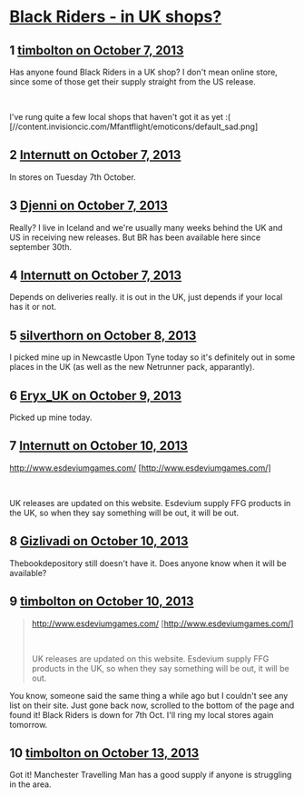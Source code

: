 # [Black Riders - in UK shops?](https://community.fantasyflightgames.com/topic/91659-black-riders-in-uk-shops/)

## 1 [timbolton on October 7, 2013](https://community.fantasyflightgames.com/topic/91659-black-riders-in-uk-shops/?do=findComment&comment=883057)

Has anyone found Black Riders in a UK shop? I don't mean online store, since some of those get their supply straight from the US release.

 

I've rung quite a few local shops that haven't got it as yet :( [//content.invisioncic.com/Mfantflight/emoticons/default_sad.png]

## 2 [Internutt on October 7, 2013](https://community.fantasyflightgames.com/topic/91659-black-riders-in-uk-shops/?do=findComment&comment=883251)

In stores on Tuesday 7th October.

## 3 [Djenni on October 7, 2013](https://community.fantasyflightgames.com/topic/91659-black-riders-in-uk-shops/?do=findComment&comment=883428)

Really? I live in Iceland and we're usually many weeks behind the UK and US in receiving new releases. But BR has been available here since september 30th.

## 4 [Internutt on October 7, 2013](https://community.fantasyflightgames.com/topic/91659-black-riders-in-uk-shops/?do=findComment&comment=883511)

Depends on deliveries really. it is out in the UK, just depends if your local has it or not.

## 5 [silverthorn on October 8, 2013](https://community.fantasyflightgames.com/topic/91659-black-riders-in-uk-shops/?do=findComment&comment=884608)

I picked mine up in Newcastle Upon Tyne today so it's definitely out in some places in the UK (as well as the new Netrunner pack, apparantly).

## 6 [Eryx_UK on October 9, 2013](https://community.fantasyflightgames.com/topic/91659-black-riders-in-uk-shops/?do=findComment&comment=885154)

Picked up mine today.

## 7 [Internutt on October 10, 2013](https://community.fantasyflightgames.com/topic/91659-black-riders-in-uk-shops/?do=findComment&comment=885627)

http://www.esdeviumgames.com/ [http://www.esdeviumgames.com/]

 

UK releases are updated on this website. Esdevium supply FFG products in the UK, so when they say something will be out, it will be out.

## 8 [Gizlivadi on October 10, 2013](https://community.fantasyflightgames.com/topic/91659-black-riders-in-uk-shops/?do=findComment&comment=885796)

Thebookdepository still doesn't have it. Does anyone know when it will be available?

## 9 [timbolton on October 10, 2013](https://community.fantasyflightgames.com/topic/91659-black-riders-in-uk-shops/?do=findComment&comment=886020)

> http://www.esdeviumgames.com/ [http://www.esdeviumgames.com/]
> 
>  
> 
> UK releases are updated on this website. Esdevium supply FFG products in the UK, so when they say something will be out, it will be out.

You know, someone said the same thing a while ago but I couldn't see any list on their site. Just gone back now, scrolled to the bottom of the page and found it! Black Riders is down for 7th Oct. I'll ring my local stores again tomorrow.

## 10 [timbolton on October 13, 2013](https://community.fantasyflightgames.com/topic/91659-black-riders-in-uk-shops/?do=findComment&comment=887686)

Got it! Manchester Travelling Man has a good supply if anyone is struggling in the area.

